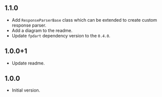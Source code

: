 ## 1.1.0

- Add `ResponseParserBase` class which can be extended to create custom response parser.
- Add a diagram to the readme.
- Update `fpdart` dependency version to the `0.4.0`.

## 1.0.0+1

- Update readme.
  
## 1.0.0

- Initial version.
